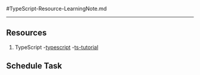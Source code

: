 #TypeScript-Resource-LearningNote.md

---

## Resources
1. TypeScript
-[typescript](https://www.geeksforgeeks.org/difference-between-typescript-and-javascript/)
-[ts-tutorial](https://www.tutorialspoint.com/typescript/index.htm)

## Schedule Task
